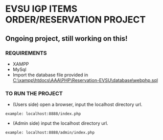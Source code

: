 # EVSU IGP ITEMS ORDER/RESERVATION PROJECT
## Ongoing project, still working on this!

### REQUIREMENTS
- XAMPP
- MySql
- Import the database file provided in [C:\xampp\htdocs\AAA\PHP\Reservation-EVSU\database\webphp.sql](file:///C:/xampp/htdocs/AAA/PHP/Reservation-EVSU/database/webphp.sql)

### TO RUN THE PROJECT
- (Users side) open a browser, input the localhost directory url. 
``` 
example: localhost:8888/index.php 
```
- (Admin side) input the localhost directory url. 
``` 
example: localhost:8888/admin/index.php 
```